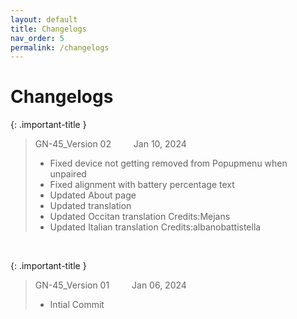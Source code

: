 ```yaml
---
layout: default
title: Changelogs
nav_order: 5
permalink: /changelogs
---
```


# Changelogs

{: .important-title }
> GN-45_Version 02 &emsp;&emsp; Jan 10, 2024 
> * Fixed device not getting removed from Popupmenu when unpaired
> * Fixed alignment with battery percentage text
> * Updated About page
> * Updated translation
> * Updated Occitan translation Credits:Mejans
> * Updated Italian translation Credits:albanobattistella

<br>

{: .important-title }
> GN-45_Version 01 &emsp;&emsp; Jan 06, 2024 
> * Intial Commit


